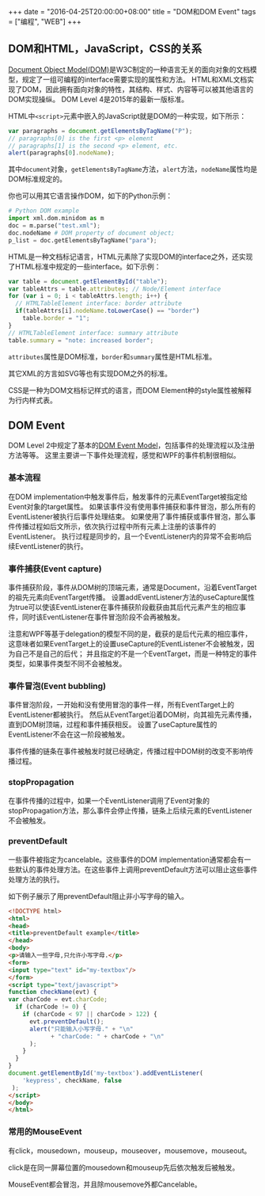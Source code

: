 +++
date = "2016-04-25T20:00:00+08:00"
title = "DOM和DOM Event"
tags = ["编程", "WEB"]
+++

## DOM和HTML，JavaScript，CSS的关系

[Document Object Model(DOM)](https://developer.mozilla.org/en-US/docs/Web/API/Document_Object_Model/Introduction)是W3C制定的一种语言无关的面向对象的文档模型，规定了一组可编程的interface需要实现的属性和方法。
HTML和XML文档实现了DOM，因此拥有面向对象的特性，其结构、样式、内容等可以被其他语言的DOM实现操纵。
DOM Level 4是2015年的最新一版标准。

HTML中`<script>`元素中嵌入的JavaScript就是DOM的一种实现，如下所示：

```js
var paragraphs = document.getElementsByTagName("P");
// paragraphs[0] is the first <p> element
// paragraphs[1] is the second <p> element, etc.
alert(paragraphs[0].nodeName);
```

其中`document`对象，`getElementsByTagName`方法，`alert`方法，`nodeName`属性均是DOM标准规定的。

你也可以用其它语言操作DOM，如下的Python示例：

```py
# Python DOM example
import xml.dom.minidom as m
doc = m.parse("test.xml");
doc.nodeName # DOM property of document object;
p_list = doc.getElementsByTagName("para");
```

HTML是一种文档标记语言，HTML元素除了实现DOM的interface之外，还实现了HTML标准中规定的一些interface。如下示例：

```js
var table = document.getElementById("table");
var tableAttrs = table.attributes; // Node/Element interface
for (var i = 0; i < tableAttrs.length; i++) {
  // HTMLTableElement interface: border attribute
  if(tableAttrs[i].nodeName.toLowerCase() == "border")
    table.border = "1";
}
// HTMLTableElement interface: summary attribute
table.summary = "note: increased border";
```

`attributes`属性是DOM标准，`border`和`summary`属性是HTML标准。

其它XML的方言如SVG等也有实现DOM之外的标准。

CSS是一种为DOM文档标记样式的语言，而DOM Element种的style属性被解释为行内样式表。

## DOM Event

DOM Level 2中规定了基本的[DOM Event Model](https://www.w3.org/TR/DOM-Level-2-Events/events.html)，包括事件的处理流程以及注册方法等等。
这里主要讲一下事件处理流程，感觉和WPF的事件机制很相似。

### 基本流程

在DOM implementation中触发事件后，触发事件的元素EventTarget被指定给Event对象的target属性。
如果该事件没有使用事件捕获和事件冒泡，那么所有的EventListener被执行后事件处理结束。
如果使用了事件捕获或事件冒泡，那么事件传播过程如后文所示，依次执行过程中所有元素上注册的该事件的EventListener。
执行过程是同步的，且一个EventListener内的异常不会影响后续EventListener的执行。

### 事件捕获(Event capture)

事件捕获阶段，事件从DOM树的顶端元素，通常是Document，沿着EventTarget的祖先元素向EventTarget传播。
设置addEventListener方法的useCapture属性为true可以使该EventListener在事件捕获阶段截获由其后代元素产生的相应事件，同时该EventListener在事件冒泡阶段不会再被触发。

注意和WPF等基于delegation的模型不同的是，截获的是后代元素的相应事件，这意味者如果EventTarget上的设置useCapture的EventListener不会被触发，因为自己不是自己的后代；
并且指定的不是一个EventTarget，而是一种特定的事件类型，如果事件类型不同不会被触发。

### 事件冒泡(Event bubbling)

事件冒泡阶段，一开始和没有使用冒泡的事件一样，所有EventTarget上的EventListener都被执行。
然后从EventTarget沿着DOM树，向其祖先元素传播，直到DOM树顶端，过程和事件捕获相反。
设置了useCapture属性的EventListener不会在这一阶段被触发。

事件传播的链条在事件被触发时就已经确定，传播过程中DOM树的改变不影响传播过程。

### stopPropagation

在事件传播的过程中，如果一个EventListener调用了Event对象的stopPropagation方法，那么事件会停止传播，链条上后续元素的EventListener不会被触发。

### preventDefault

一些事件被指定为cancelable。这些事件的DOM implementation通常都会有一些默认的事件处理方法。在这些事件上调用preventDefault方法可以阻止这些事件处理方法的执行。

如下例子展示了用preventDefault阻止非小写字母的输入。

```html
<!DOCTYPE html>
<html>
<head>
<title>preventDefault example</title>
</head>
<body>
<p>请输入一些字母,只允许小写字母.</p>
<form>
<input type="text" id="my-textbox"/>
</form>
<script type="text/javascript">
function checkName(evt) {
var charCode = evt.charCode;
  if (charCode != 0) {
    if (charCode < 97 || charCode > 122) {
      evt.preventDefault();
      alert("只能输入小写字母." + "\n"
            + "charCode: " + charCode + "\n"
      );
    }
  }
}
document.getElementById('my-textbox').addEventListener(
    'keypress', checkName, false
 );
</script>
</body>
</html>
```

### 常用的MouseEvent

有click，mousedown，mouseup，mouseover，mousemove，mouseout。

click是在同一屏幕位置的mousedown和mouseup先后依次触发后被触发。

MouseEvent都会冒泡，并且除mousemove外都Cancelable。
